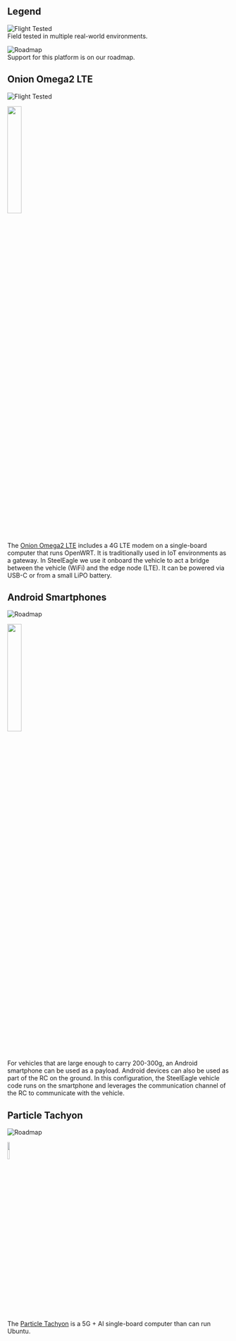 ## Legend
![Flight Tested](https://img.shields.io/badge/Flight%20Tested-ffffff?style=for-the-badge&color=00b100)
<br/>
Field tested in multiple real-world environments.

![Roadmap](https://img.shields.io/badge/Roadmap-ffffff?style=for-the-badge&color=ff0000)
<br/>
Support for this platform is on our roadmap.

## Onion Omega2 LTE
![Flight Tested](https://img.shields.io/badge/Flight%20Tested-ffffff?style=for-the-badge&color=00b100)

<img src="../assets/platforms/o2lte.png" width="25%">

The [Onion Omega2 LTE](https://onion.io/store/omega2-lte-na/) includes a 4G LTE modem on a single-board computer that runs OpenWRT. It is traditionally used in IoT environments as a gateway. In SteelEagle we use it onboard the vehicle to act a bridge between the vehicle (WiFi) and the edge node (LTE). It can be powered via USB-C or from a small LiPO battery.

## Android Smartphones
![Roadmap](https://img.shields.io/badge/Roadmap-ffffff?style=for-the-badge&color=ff0000)

<img src="../assets/platforms/pixels.webp" width="25%">

For vehicles that are large enough to carry 200-300g, an Android smartphone can be used as a payload. Android devices can also be used as part of the RC on the ground. In this configuration, the SteelEagle vehicle code runs on the smartphone and leverages the communication channel of the RC to communicate with the vehicle.

## Particle Tachyon
![Roadmap](https://img.shields.io/badge/Roadmap-ffffff?style=for-the-badge&color=ff0000)

<img src="../assets/platforms/tachyon.webp" width="10%">

The [Particle Tachyon](https://www.particle.io/tachyon/) is a 5G + AI single-board computer than can run Ubuntu.
